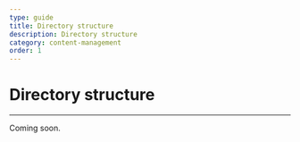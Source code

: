 ```yaml
---
type: guide
title: Directory structure
description: Directory structure
category: content-management
order: 1
---
```


# Directory structure
---
Coming soon.